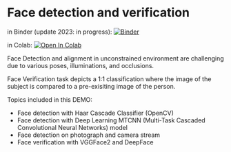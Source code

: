 # Face detection and verification

 in Binder (update 2023: in progress): 
[![Binder](https://mybinder.org/badge_logo.svg)](https://mybinder.org/v2/gh/knave88/Face_detection/main?filepath=POB_Lab14_Face_binder.ipynb)

 in Colab:
[![Open In Colab](https://colab.research.google.com/assets/colab-badge.svg)](https://colab.research.google.com/github/knave88/Face_detection/blob/main/POB_Lab14_Face_colab_2025.ipynb)


Face Detection and alignment in unconstrained environment are challenging due to various poses, illuminations, and occlusions.

Face Verification task depicts a 1:1 classification where the image of the subject is compared to a pre-exisiting image of the person.

Topics included in this DEMO:
* Face detection with Haar Cascade Classifier (OpenCV) 
* Face detection with Deep Learning MTCNN (Multi-Task Cascaded Convolutional Neural Networks) model
* Face detection on photograph and camera stream
* Face verification with VGGFace2 and DeepFace
